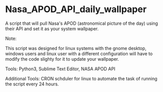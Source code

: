 # Nasa_APOD_API_daily_wallpaper
A script that will pull Nasa's APOD (astronomical picture of the day) using their API and set it as your system wallpaper.

Note: 

This script was designed for linux systems with the gnome desktop, windows users and linux user with a different configuration will have to modify the code slighty for it to update your wallpaper.

Tools: Python3, Sublime Text Editor, NASA APOD API

Additional Tools: CRON schduler for linux to automate the task of running the script every 24 hours. 
